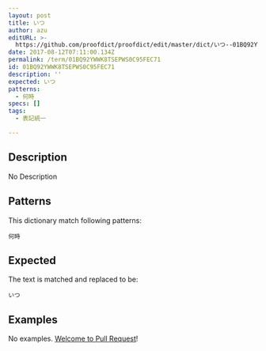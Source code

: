 ```yaml
---
layout: post
title: いつ
author: azu
editURL: >-
  https://github.com/proofdict/proofdict/edit/master/dict/いつ--01BQ92YWWK8TSEPWS0C95FEC71.yml
date: 2017-08-12T07:11:00.134Z
permalink: /term/01BQ92YWWK8TSEPWS0C95FEC71
id: 01BQ92YWWK8TSEPWS0C95FEC71
description: ''
expected: いつ
patterns:
  - 何時
specs: []
tags:
  - 表記統一

---
```


## Description

No Description 

## Patterns

This dictionary match following patterns:

    何時

## Expected

The text is matched and replaced to be:

    いつ

## Examples

No examples. [Welcome to Pull Request](https://github.com/jser/jser.info/edit/master/dict/いつ--01BQ92YWWK8TSEPWS0C95FEC71.yml)!
